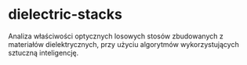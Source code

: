 # dielectric-stacks
Analiza właściwości optycznych losowych stosów zbudowanych z materiałów dielektrycznych, przy użyciu algorytmów wykorzystujących sztuczną inteligencję.
